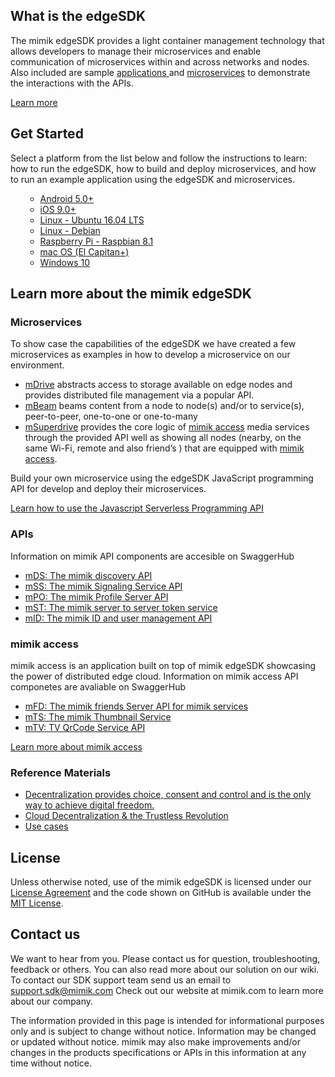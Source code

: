 <!DOCTYPE html>
<html>
<head>
<meta charset="utf-8">
<meta name="viewport" content="width=device-width, initial-scale=1.0">
  <link rel="dns-prefetch" href="https://assets-cdn.github.com">
  <link rel="dns-prefetch" href="https://avatars0.githubusercontent.com">
  <link rel="dns-prefetch" href="https://avatars1.githubusercontent.com">
  <link rel="dns-prefetch" href="https://avatars2.githubusercontent.com">
  <link rel="dns-prefetch" href="https://avatars3.githubusercontent.com">
  <link rel="dns-prefetch" href="https://github-cloud.s3.amazonaws.com">
  <link rel="dns-prefetch" href="https://user-images.githubusercontent.com/">

<link rel="stylesheet" href="https://stackedit.io/res-min/themes/base.css" />
<body><div class="container">


<h2 id="edgeSDK">What is the edgeSDK</h2>
<p>The mimik edgeSDK provides a light container management technology that allows developers to manage their microservices and enable communication of microservices within and across networks and nodes. Also included are sample <a href="https://github.com/mimikgit/edgeSDK/wiki/Installation-Guide#how-to-use-example-edgesdk-applications">applications </a> and <a href="https://github.com/mimikgit/edgeSDK/wiki/How-to-install-Example-Microservice">microservices</a> to demonstrate the interactions with the APIs.</p>

<a href="https://mimik.com/developers/">Learn more</a>


<h2 id="quick-start">Get Started</h2>

<p>Select a platform from the list below and follow the instructions to learn: how to run the edgeSDK, how to build and deploy microservices, and how to run an example application using the edgeSDK and microservices. </p>

<ul>
  <ul>
    <li><a href="https://github.com/mimikgit/edgeSDK/wiki/How-to-run-edgeSDK-on-Android">Android 5.0+ </a></li>    
    <li><a href="https://github.com/mimikgit/edgeSDK/wiki/How-to-run-edgeSDK-on-iOS">iOS 9.0+ </a></li>    
    <li><a href="https://github.com/mimikgit/edgeSDK/wiki/How-to-run-edgeSDK-on-Linux-Ubuntu">Linux - Ubuntu 16.04 LTS</a></li>    
    <li><a href="https://github.com/mimikgit/edgeSDK/wiki/How-to-run-edgeSDK-on-Linux-Debian">Linux - Debian</a></li>    
    <li><a href="https://github.com/mimikgit/edgeSDK/wiki/How-to-run-edgeSDK-on-Raspberry-Pi">Raspberry Pi - Raspbian 8.1 </a></li>    
    <li><a href="https://github.com/mimikgit/edgeSDK/wiki/How-to-run-edgeSDK-on-macOS">mac OS (El Capitan+)</a></li>    
    <li><a href="https://github.com/mimikgit/edgeSDK/wiki/How-to-run-edgeSDK-on-Windows">Windows 10</a></li>    </ul>
</ul>

<h2 id="documentation">Learn more about the mimik edgeSDK</h2>
<!-- 
<h3>Platform architecture</h3>´

<figure>
<img src="https://i1.wp.com/mimik.com/wp-content/uploads/2017/07/Plattform-diagram-e1499950721254.png"/>
<figcaption>Microservice management platform and runtime environment on edge devices</figcaption>
</figure> -->

<h3 id="microservices">Microservices</h3>
<p>To show case the capabilities of the edgeSDK we have created a few microservices as examples in how to develop a microservice on our environment.</p>

<ul>
  <li><a href="https://github.com/mimikgit/mDrive">mDrive</a> abstracts access to storage available on edge nodes&nbsp;and provides distributed file management via a popular API.</li>
  <li><a href="https://github.com/mimikgit/mBeam">mBeam</a> beams content from a node to node(s) and/or to service(s), peer-to-peer, one-to-one or&nbsp;one-to-many</li>
  <li><a href="https://github.com/mimikgit/mSuperdrive">mSuperdrive</a> provides the core logic of <a href="#access">mimik access</a> media services through the provided API well as showing all nodes (nearby, on the same Wi-Fi, remote and also friend’s ) that are equipped with <a href="#access">mimik access</a>. </li>
</ul>

<p> Build your own microservice using the edgeSDK JavaScript programming API for develop and deploy their microservices.
  </p><p><a href="https://github.com/mimikgit/edgeSDK/wiki/How-to-use-mimik-serverless-JavaScript-programming-API">Learn how to use the Javascript Serverless Programming API </a> </p>




<h3 id="api"> APIs</h3>

<p>Information on mimik API components are accesible on SwaggerHub</p>

<ul>
<li><a href="https://app.swaggerhub.com/apis/mimik/mDS">mDS: The mimik discovery API</a></li>

<li><a href="https://app.swaggerhub.com/apis/mimik/mSS">mSS: The mimik Signaling Service API</a></li>

<li><a href="https://app.swaggerhub.com/apis/mimik/mPO">mPO: The mimik Profile Server API</a></li>

<li><a href="https://app.swaggerhub.com/apis/mimik/mST">mST: The mimik server to server token service</a></li>

<li><a href="https://app.swaggerhub.com/apis/mimik/mID">mID: The mimik ID and user management API</a></li>
</ul>


<h3 id="access">mimik access</h3>
<p>mimik access is an application built on top of mimik edgeSDK showcasing the power of distributed edge cloud. Information on mimik access API componetes are avaliable on SwaggerHub</p>

<ul>
<li><a href="https://app.swaggerhub.com/apis/mimik/mFD">mFD: The mimik friends Server API for mimik services</a></li>

<li><a href="https://app.swaggerhub.com/apis/mimik/mTS">mTS: The mimik Thumbnail Service</a></li>

<li><a href="https://app.swaggerhub.com/apis/mimik/mTV">mTV: TV QrCode Service API</a></li>
</ul>

<p><a href="http://access.mimik.com">Learn more about mimik access</a></p>

<h3 id="extra">Reference Materials</h3>

<ul>

<li><a href="https://mimik.com/siavash-alamouti-keynote-at-ieee-pimrc17">Decentralization provides choice, consent and control and is the only way to achieve digital freedom.</a></li>

<li><a href="https://mimik.com/cloud-decentralization-trustless-revolution">Cloud Decentralization &amp; the Trustless Revolution</a></li>
<li><a href="https://mimik.com/use-cases">Use cases</a></li>
</ul>

<h2 id="license">License</h2> 

<p>Unless otherwise noted, use of the mimik edgeSDK is licensed under our <a href="https://mimikgit.github.io/devportal/edgeSDKLicenseAgreement.html">License Agreement</a> and the code shown on GitHub is available under the <a href="http://opensource.org/licenses/MIT">MIT License</a>.</p>

<h2 id="support-or-contact">Contact us</h2>

<p>We want to hear from you. Please contact us for question, troubleshooting, feedback or others. You can also read more about our solution on our wiki. To contact our SDK support team send us an email to <a class="email-link" href="mailto:support.sdk@mimik.com"> support.sdk@mimik.com</a> Check out our website at mimik.com to learn more about our company.</p>

<p>The information provided in this page is intended for informational purposes only and is subject to change without notice. Information may be changed or updated without notice. mimik may also make improvements and/or changes in the products specifications or APIs in this information at any time without notice.</p></div></body>
</html>
